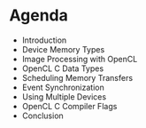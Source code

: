 Agenda
======

- Introduction
- Device Memory Types
- Image Processing with OpenCL
- OpenCL C Data Types
- Scheduling Memory Transfers
- Event Synchronization
- Using Multiple Devices
- OpenCL C Compiler Flags
- Conclusion
